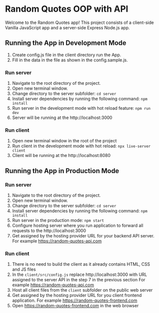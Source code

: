 # Random Quotes OOP with API

Welcome to the Random Quotes app!
This project consists of a client-side Vanilla JavaScript app and a server-side Express Node.js app.

## Running the App in Development Mode

1. Create config.js file in the client directory run the App.
2. Fill in the data in the file as shown in the config.sample.js.

### Run server

1. Navigate to the root directory of the project.
2. Open new terminal window.
3. Change directory to the server subfolder:
   `cd server`
4. Install server dependencies by running the following command:
   `npm install`
5. Run server in the development mode with hot reload feature:
   `npm run dev`
6. Server will be running at the http://localhost:3000

### Run client

1. Open new terminal window in the root of the project
2. Run client in the development mode with hot reload:
   `npx live-server client`
3. Client will be running at the http://localhost:8080

## Running the App in Production Mode

### Run server

1. Navigate to the root directory of the project.
2. Open new terminal window.
3. Change directory to the server subfolder:
   `cd server`
4. Install server dependencies by running the following command:
   `npm install`
5. Run server in the production mode:
   `npm start`
6. Configure hosting server where you run application to forward all requests to the http://localhost:3000
7. Get assigned by the hosting provider URL for your backend API server.
   For example https://random-quotes-api.com

### Run client

1. There is no need to build the client as it already contains HTML, CSS and JS files
2. In the `client/src/config.js` replace http://localhost:3000 with URL assigned to the server API in the step
   7 in the previous section
   For example https://random-quotes-api.com
3. Host all client files from the `client` subfolder on the public web server
4. Get assigned by the hosting provider URL for you client frontend application.
   For example https://random-quotes-frontend.com
5. Open https://random-quotes-frontend.com in the web browser
